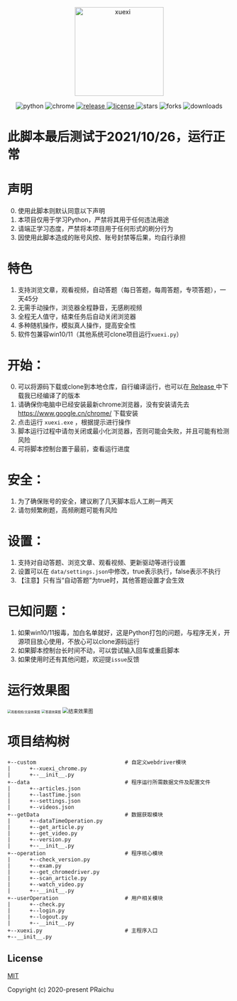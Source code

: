 <p align="center">
  <img width="200" src="https://github.com/PRaichu/xxqg/blob/master/xuexi.jpg?raw=true" alt="xuexi">
</p>

<p align="center">
   <img src="https://img.shields.io/badge/python-3.6+-green" alt="python">
   <img src="https://img.shields.io/badge/chrome-87.0.4280+-yellow" alt="chrome">
   <a href="https://github.com/PRaichu/xxqg/releases/latest">
      <img src="https://img.shields.io/github/v/release/praichu/xxqg" alt="release">
   </a>
   <a href="https://github.com/PRaichu/xxqg/blob/master/LICENSE">
      <img src="https://img.shields.io/badge/license-MIT-green" alt="license">
   </a>
   <img src="https://img.shields.io/github/stars/PRaichu/xxqg.svg" alt="stars">
   <img src="https://img.shields.io/github/forks/PRaichu/xxqg.svg" alt="forks">
   <img src="https://img.shields.io/github/downloads/PRaichu/xxqg/total" alt="downloads">
</p>

# 此脚本最后测试于2021/10/26，运行正常

# 声明

0. 使用此脚本则默认同意以下声明
1. 本项目仅用于学习Python，严禁将其用于任何违法用途
2. 请端正学习态度，严禁将本项目用于任何形式的刷分行为
3. 因使用此脚本造成的账号风控、账号封禁等后果，均自行承担

# 特色
1. 支持浏览文章，观看视频，自动答题（每日答题，每周答题，专项答题），一天45分
2. 无需手动操作，浏览器全程静音，无感刷视频
3. 全程无人值守，结束任务后自动关闭浏览器
4. 多种随机操作，模拟真人操作，提高安全性
5. 软件包兼容win10/11（其他系统可clone项目运行`xuexi.py`）

# 开始：

0. 可以将源码下载或clone到本地仓库，自行编译运行，也可以在[ Release ](https://github.com/PRaichu/xxqg/releases)中下载我已经编译了的版本
1. 请确保你电脑中已经安装最新chrome浏览器，没有安装请先去  https://www.google.cn/chrome/  下载安装
2. 点击运行 `xuexi.exe` ，根据提示进行操作
3. 脚本运行过程中请勿关闭或最小化浏览器，否则可能会失败，并且可能有检测风险
4. 可将脚本控制台置于最前，查看运行进度

# 安全：

1. 为了确保账号的安全，建议刷了几天脚本后人工刷一两天
2. 请勿频繁刷题，高频刷题可能有风险

# 设置：

1. 支持对自动答题、浏览文章、观看视频、更新驱动等进行设置
2. 设置可以在 `data/settings.json`中修改，true表示执行，false表示不执行 
3. 【注意】只有当“自动答题”为true时，其他答题设置才会生效

# 已知问题：

1. 如果win10/11报毒，加白名单就好，这是Python打包的问题，与程序无关，开源项目放心使用，不放心可以clone源码运行
2. 如果脚本控制台长时间不动，可以尝试输入回车或重启脚本
3. 如果使用时还有其他问题，欢迎提`issue`反馈

# 运行效果图

<img src="https://github.com/PRaichu/xxqg/blob/master/%E6%95%88%E6%9E%9C%E5%9B%BE1.png?raw=true" alt="观看视频/文章效果图" style="zoom:50%;" />

<img src="https://github.com/PRaichu/xxqg/blob/master/%E6%95%88%E6%9E%9C%E5%9B%BE2.png?raw=true" alt="答题效果图" style="zoom:50%;" />

<img src="https://github.com/PRaichu/xxqg/blob/master/%E6%95%88%E6%9E%9C%E5%9B%BE3.png?raw=true" alt="结束效果图" style="zoom: 80%;" />

# 项目结构树

```text
+--custom                            # 自定义webdriver模块
|      +--xuexi_chrome.py
|      +--__init__.py
+--data                              # 程序运行所需数据文件及配置文件
|      +--articles.json
|      +--lastTime.json
|      +--settings.json
|      +--videos.json
+--getData                           # 数据获取模块
|      +--dataTimeOperation.py
|      +--get_article.py
|      +--get_video.py
|      +--version.py
|      +--__init__.py
+--operation                         # 程序核心模块
|      +--check_version.py
|      +--exam.py
|      +--get_chromedriver.py
|      +--scan_article.py
|      +--watch_video.py
|      +--__init__.py
+--userOperation                     # 用户相关模块
|      +--check.py
|      +--login.py
|      +--logout.py
|      +--__init__.py
+--xuexi.py                          # 主程序入口
+--__init__.py
```

## License

[MIT](https://github.com/PRaichu/xxqg/blob/master/LICENSE)

Copyright (c) 2020-present PRaichu